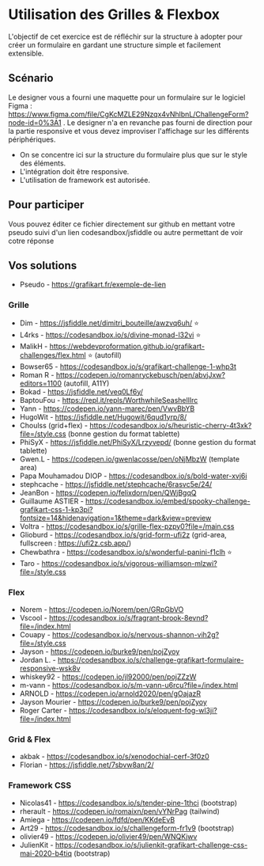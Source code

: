 # Utilisation des Grilles & Flexbox

L'objectif de cet exercice est de réfléchir sur la structure à adopter pour créer un formulaire en gardant une structure simple et facilement extensible.


## Scénario

Le designer vous a fourni une maquette pour un formulaire sur le logiciel Figma : https://www.figma.com/file/CgKcMZLE29Nzqx4vNhlbnL/ChallengeForm?node-id=0%3A1 . Le designer n'a en revanche pas fourni de direction pour la partie responsive et vous devez improviser l'affichage sur les différents périphériques.

- On se concentre ici sur la structure du formulaire plus que sur le style des éléments.
- L'intégration doit être responsive.
- L'utilisation de framework est autorisée.

## Pour participer

Vous pouvez éditer ce fichier directement sur github en mettant votre pseudo suivi d'un lien codesandbox/jsfiddle ou autre permettant de voir cotre réponse

## Vos solutions

- Pseudo - https://grafikart.fr/exemple-de-lien

### Grille

- Dim - https://jsfiddle.net/dimitri_bouteille/awzvq6uh/ ⭐
- L4rks - https://codesandbox.io/s/divine-monad-l32vi ⭐
- MalikH - https://webdevproformation.github.io/grafikart-challenges/flex.html ⭐ (autofill)
- Bowser65 - https://codesandbox.io/s/grafikart-challenge-1-whp3t
- Roman R - https://codepen.io/romanryckebusch/pen/abvjJxw?editors=1100 (autofill, A11Y)
- Bokad - https://jsfiddle.net/veq0Lf6y/
- BaptouFou - https://repl.it/repls/WorthwhileSeashellIrc
- Yann - https://codepen.io/yann-marec/pen/VwvBbYB
- HugoWit - https://jsfiddle.net/Hugowit/6qud1yrp/8/
- Choulss (grid+flex) - https://codesandbox.io/s/heuristic-cherry-4t3xk?file=/style.css (bonne gestion du format tablette)
- PhiSyX - https://jsfiddle.net/PhiSyX/Lrzyvepd/ (bonne gestion du format tablette)
- Gwen.L - https://codepen.io/gwenlacosse/pen/oNjMbzW (template area)
- Papa Mouhamadou DIOP - https://codesandbox.io/s/bold-water-xvj6i
- stephcache - https://jsfiddle.net/stephcache/6rasvc5e/24/
- JeanBon - https://codepen.io/felixdorn/pen/QWjBgqQ
- Guillaume ASTIER - https://codesandbox.io/embed/spooky-challenge-grafikart-css-1-kp3pi?fontsize=14&hidenavigation=1&theme=dark&view=preview
- Voltra - https://codesandbox.io/s/grille-flex-pzpy0?file=/main.css
- Glioburd - https://codesandbox.io/s/grid-form-ufi2z (grid-area, fullscreen : https://ufi2z.csb.app/)
- Chewbathra - https://codesandbox.io/s/wonderful-panini-f1clh ⭐
- Taro - https://codesandbox.io/s/vigorous-williamson-mlzwi?file=/style.css

### Flex

- Norem - https://codepen.io/Norem/pen/GRpGbVO
- Vscool - https://codesandbox.io/s/fragrant-brook-8evnd?file=/index.html
- Couapy - https://codesandbox.io/s/nervous-shannon-vih2g?file=/style.css
- Jayson - https://codepen.io/burke9/pen/pojZyoy
- Jordan L. - https://codesandbox.io/s/challenge-grafikart-formulaire-responsive-wsk8v
- whiskey92 - https://codepen.io/jl92000/pen/pojZZzW
- m-vann - https://codesandbox.io/s/m-vann-u6rcu?file=/index.html
- ARNOLD - https://codepen.io/arnold2020/pen/gOajazR
- Jayson Mourier - https://codepen.io/burke9/pen/pojZyoy
- Roger Carter - https://codesandbox.io/s/eloquent-fog-wl3ji?file=/index.html

### Grid & Flex

- akbak - https://codesandbox.io/s/xenodochial-cerf-3f0z0
- Florian - https://jsfiddle.net/7sbvw8an/2/

### Framework CSS 

- Nicolas41 - https://codesandbox.io/s/tender-pine-1thci (bootstrap)
- rherault - https://codepen.io/romaixn/pen/vYNrPag (tailwind)
- Amiega - https://codepen.io/fdfd/pen/KKdeEvB
- Art29 - https://codesandbox.io/s/challengeform-fr1v9 (bootstrap)
- olivier49 - https://codepen.io/olivier49/pen/WNQKjwv
- JulienKit - https://codesandbox.io/s/julienkit-grafikart-challenge-css-mai-2020-b4tiq (bootstrap)
